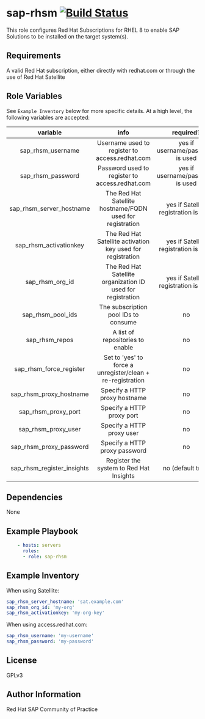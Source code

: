 # sap-rhsm [![Build Status](https://travis-ci.com/redhat-sap/sap-rhsm.svg?branch=master)](https://travis-ci.com/redhat-sap/sap-rhsm)

This role configures Red Hat Subscriptions for RHEL 8 to enable SAP Solutions to be installed on the target system(s).

## Requirements

A valid Red Hat subscription, either directly with redhat.com or through the use of Red Hat Satellite

## Role Variables

See `Example Inventory` below for more specific details. At a high level, the following variables are accepted:

| variable | info | required? |
|:--------:|:----:|:---------:|
|sap_rhsm_username|Username used to register to access.redhat.com|yes if username/password is used|
|sap_rhsm_password|Password used to register to access.redhat.com|yes if username/password is used|
|sap_rhsm_server_hostname|The Red Hat Satellite hostname/FQDN used for registration|yes if Satellite registration is used|
|sap_rhsm_activationkey|The Red Hat Satellite activation key used for registration|yes if Satellite registration is used|
|sap_rhsm_org_id|The Red Hat Satellite organization ID used for registration|yes if Satellite registration is used|
|sap_rhsm_pool_ids|The subscription pool IDs to consume|no|
|sap_rhsm_repos|A list of repositories to enable|no|
|sap_rhsm_force_register|Set to 'yes' to force a unregister/clean + re-registration|no|
|sap_rhsm_proxy_hostname|Specify a HTTP proxy hostname|no|
|sap_rhsm_proxy_port|Specify a HTTP proxy port|no|
|sap_rhsm_proxy_user|Specify a HTTP proxy user|no|
|sap_rhsm_proxy_password|Specify a HTTP proxy password|no|
|sap_rhsm_register_insights|Register the system to Red Hat Insights|no (default true)|

## Dependencies

None

## Example Playbook

```yaml
    - hosts: servers
      roles:
      - role: sap-rhsm
```

## Example Inventory

When using Satellite:

```yaml
sap_rhsm_server_hostname: 'sat.example.com'
sap_rhsm_org_id: 'my-org'
sap_rhsm_activationkey: 'my-org-key'
```

When using access.redhat.com:

```yaml
sap_rhsm_username: 'my-username'
sap_rhsm_password: 'my-password'
```

## License

GPLv3

## Author Information

Red Hat SAP Community of Practice
